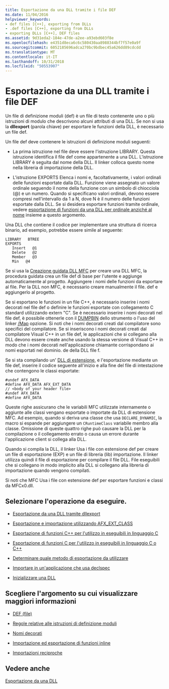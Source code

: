 ```yaml
---
title: Esportazione da una DLL tramite i file DEF
ms.date: 11/04/2016
helpviewer_keywords:
- def files [C++], exporting from DLLs
- .def files [C++], exporting from DLLs
- exporting DLLs [C++], DEF files
ms.assetid: 9d31eda2-184e-47de-a2ee-a93ebd603f8e
ms.openlocfilehash: e4351d8eca6c6c580430aa8988344bf7f57e0a9f
ms.sourcegitcommit: 6052185696adca270bc9bdbec45a626dd89cdcdd
ms.translationtype: MT
ms.contentlocale: it-IT
ms.lasthandoff: 10/31/2018
ms.locfileid: "50553907"
---
```

# <a name="exporting-from-a-dll-using-def-files"></a>Esportazione da una DLL tramite i file DEF

Un file di definizione moduli (def) è un file di testo contenente uno o più istruzioni di modulo che descrivono alcuni attributi di una DLL. Se non si usa la **dllexport** (parola chiave) per esportare le funzioni della DLL, è necessario un file def.

Un file def deve contenere le istruzioni di definizione moduli seguenti:

- La prima istruzione nel file deve essere l'istruzione LIBRARY. Questa istruzione identifica il file def come appartenente a una DLL. L'istruzione LIBRARY è seguita dal nome della DLL. Il linker colloca questo nome nella libreria di importazione della DLL.

- L'istruzione EXPORTS Elenca i nomi e, facoltativamente, i valori ordinali delle funzioni esportate dalla DLL. Funzione viene assegnato un valore ordinale seguendo il nome della funzione con un simbolo di chiocciola (@) e un numero. Quando si specificano valori ordinali, devono essere compresi nell'intervallo da 1 a N, dove N è il numero delle funzioni esportate dalla DLL. Se si desidera esportare funzioni tramite ordinale, vedere [esportazione di funzioni da una DLL per ordinale anziché al nome](../build/exporting-functions-from-a-dll-by-ordinal-rather-than-by-name.md) insieme a questo argomento.

Una DLL che contiene il codice per implementare una struttura di ricerca binario, ad esempio, potrebbe essere simile al seguente:

```
LIBRARY   BTREE
EXPORTS
   Insert   @1
   Delete   @2
   Member   @3
   Min   @4
```

Se si usa la [Creazione guidata DLL MFC](../mfc/reference/mfc-dll-wizard.md) per creare una DLL MFC, la procedura guidata crea un file def di base per l'utente e aggiunge automaticamente al progetto. Aggiungere i nomi delle funzioni da esportare al file. Per la DLL non MFC, è necessario creare manualmente il file. def e aggiungerlo al progetto.

Se si esportano le funzioni in un file C++, è necessario inserire i nomi decorati nel file def o definire le funzioni esportate con collegamento C standard utilizzando extern "C". Se è necessario inserire i nomi decorati nel file def, è possibile ottenerle con il [DUMPBIN](../build/reference/dumpbin-reference.md) dello strumento o l'uso del linker [/Map](../build/reference/map-generate-mapfile.md) opzione. Si noti che i nomi decorati creati dal compilatore sono specifici del compilatore. Se si inseriscono i nomi decorati creati dal compilatore Visual C++ in un file def, le applicazioni che si collegano alla DLL devono essere create anche usando la stessa versione di Visual C++ in modo che i nomi decorati nell'applicazione chiamante corrispondano ai nomi esportati nel dominio. de della DLL file f.

Se si sta compilando un' [DLL di estensione](../build/extension-dlls-overview.md), e l'esportazione mediante un file def, inserire il codice seguente all'inizio e alla fine del file di intestazione che contengono le classi esportate:

```
#undef AFX_DATA
#define AFX_DATA AFX_EXT_DATA
// <body of your header file>
#undef AFX_DATA
#define AFX_DATA
```

Queste righe assicurano che le variabili MFC utilizzate internamente o aggiunte alle classi vengano esportate o importate da DLL di estensione MFC. Ad esempio, quando si deriva una classe che usa `DECLARE_DYNAMIC`, la macro si espande per aggiungere un `CRuntimeClass` variabile membro alla classe. Omissione di queste quattro righe può causare la DLL per la compilazione o il collegamento errato o causa un errore durante l'applicazione client si collega alla DLL.

Quando si compila la DLL, il linker Usa i file con estensione def per creare un file di esportazione (EXP) e un file di libreria (lib) importazione. Il linker utilizza quindi il file di esportazione per compilare il file DLL. File eseguibili che si collegano in modo implicito alla DLL si collegano alla libreria di importazione quando vengono compilati.

Si noti che MFC Usa i file con estensione def per esportare funzioni e classi da MFCx0.dll.

## <a name="what-do-you-want-to-do"></a>Selezionare l'operazione da eseguire.

- [Esportazione da una DLL tramite dllexport](../build/exporting-from-a-dll-using-declspec-dllexport.md)

- [Esportazione e importazione utilizzando AFX_EXT_CLASS](../build/exporting-and-importing-using-afx-ext-class.md)

- [Esportazione di funzioni C++ per l'utilizzo in eseguibili in linguaggio C](../build/exporting-cpp-functions-for-use-in-c-language-executables.md)

- [Esportazione di funzioni C per l'utilizzo in eseguibili in linguaggio C o C++](../build/exporting-c-functions-for-use-in-c-or-cpp-language-executables.md)

- [Determinare quale metodo di esportazione da utilizzare](../build/determining-which-exporting-method-to-use.md)

- [Importare in un'applicazione che usa declspec](../build/importing-into-an-application-using-declspec-dllimport.md)

- [Inizializzare una DLL](../build/run-time-library-behavior.md#initializing-a-dll)

## <a name="what-do-you-want-to-know-more-about"></a>Scegliere l'argomento su cui visualizzare maggiori informazioni

- [DEF (file)](../build/reference/module-definition-dot-def-files.md)

- [Regole relative alle istruzioni di definizione moduli](../build/reference/rules-for-module-definition-statements.md)

- [Nomi decorati](../build/reference/decorated-names.md)

- [Importazione ed esportazione di funzioni inline](../build/importing-and-exporting-inline-functions.md)

- [Importazioni reciproche](../build/mutual-imports.md)

## <a name="see-also"></a>Vedere anche

[Esportazione da una DLL](../build/exporting-from-a-dll.md)